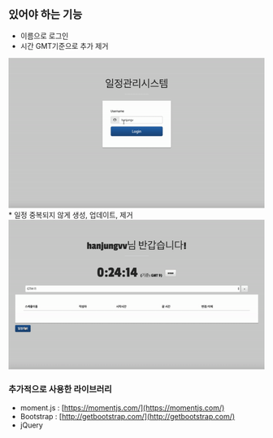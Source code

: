 ## 있어야 하는 기능
* 이름으로 로그인
* 시간 GMT기준으로 추가 제거
<img src = 'login.gif'/>
* 일정 중복되지 않게 생성, 업데이트, 제거
<img src = 'cude.gif'/>

### 추가적으로 사용한 라이브러리
* moment.js : [https://momentjs.com/](https://momentjs.com/)
* Bootstrap : [http://getbootstrap.com/](http://getbootstrap.com/)
* jQuery
